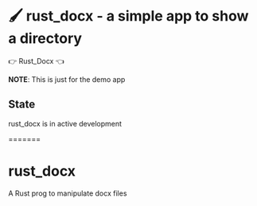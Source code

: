 # 🖌 rust_docx - a simple app to show a directory 




👉 Rust_Docx 👈

**NOTE**: This is just for the demo app 

## State
rust_docx is in active development

=======
# rust_docx
A Rust  prog to manipulate docx files


